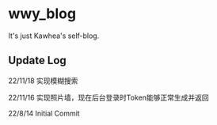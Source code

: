 # wwy_blog

It's just Kawhea's self-blog.

## Update Log
22/11/18 实现模糊搜索

22/11/16 实现照片墙，现在后台登录时Token能够正常生成并返回

22/8/14 Initial Commit


